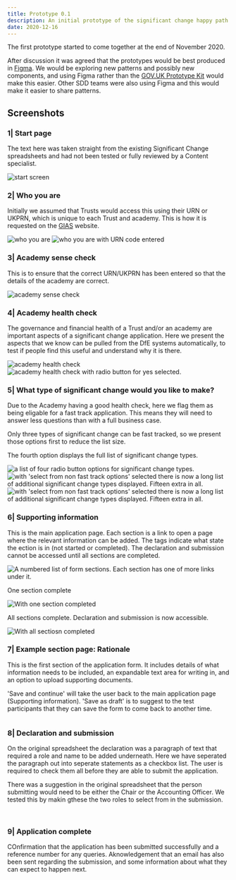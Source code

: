 ```yaml
---
title: Prototype 0.1
description: An initial prototype of the significant change happy path.
date: 2020-12-16
---
```


The first prototype started to come together at the end of November 2020.

After discussion it was agreed that the prototypes would be best produced in [Figma](https://www.figma.com/). We would be exploring new patterns and possibly new components, and using Figma rather than the [GOV.UK Prototype Kit](https://govuk-prototype-kit.herokuapp.com/) would make this easier. Other SDD teams were also using Figma and this would make it easier to share patterns.

## Screenshots

### 1| Start page

The text here was taken straight from the existing Significant Change spreadsheets and had not been tested or fully reviewed by a Content specialist.

<img src="https://sdd-significant-change-design-history.netlify.app/images/prototype01/001.png" alt="start screen"/>


### 2| Who you are

Initially we assumed that Trusts would access this using their URN or UKPRN, which is unique to each Trust and academy. This is how it is requested on the [GIAS](https://get-information-schools.service.gov.uk/) website.

<img src="https://sdd-significant-change-design-history.netlify.app/images/prototype01/002.png" alt="who you are"/>

<img src="https://sdd-significant-change-design-history.netlify.app/images/prototype01/002a.png" alt="who you are with URN code entered"/>


### 3| Academy sense check

This is to ensure that the correct URN/UKPRN has been entered so that the details of the academy are correct.

<img src="https://sdd-significant-change-design-history.netlify.app/images/prototype01/003.png" alt="academy sense check"/>


### 4| Academy health check

The governance and financial health of a Trust and/or an academy are important aspects of a significant change application. Here we present the aspects that we know can be pulled from the DfE systems automatically, to test if people find this useful and understand why it is there.

<img src="https://sdd-significant-change-design-history.netlify.app/images/prototype01/004.png" alt="academy health check"/>

<img src="https://sdd-significant-change-design-history.netlify.app/images/prototype01/004a.png" alt="academy health check with radio button for yes selected."/>


### 5| What type of significant change would you like to make?

Due to the Academy having a good health check, here we flag them as being eligable for a fast track application. This means they will need to answer less questions than with a full business case.

Only three types of significant change can be fast tracked, so we present those options first to reduce the list size.

The fourth option displays the full list of significant change types.

<img class="screenshot" src="https://sdd-significant-change-design-history.netlify.app/images/prototype01/005.png" alt="a list of four radio button options for significant change types."/>

<img class="screenshot" src="https://sdd-significant-change-design-history.netlify.app/images/prototype01/005a.png" alt="with 'select from non fast track options' selected there is now a long list of additional significant change types displayed. Fifteen extra in all."/>

<img class="screenshot" src="https://sdd-significant-change-design-history.netlify.app/images/prototype01/005b.png" alt="with 'select from non fast track options' selected there is now a long list of additional significant change types displayed. Fifteen extra in all."/>


### 6| Supporting information

This is the main application page. Each section is a link to open a page where the relevant information can be added. The tags indicate what state the ection is in (not started or completed). The declaration and submission cannot be accessed until all sections are completed.

<img class="screenshot" src="https://sdd-significant-change-design-history.netlify.app/images/prototype01/006.png" alt="A numbered list of form sections. Each section has one of more links under it."/>

One section complete

<img class="screenshot" src="https://sdd-significant-change-design-history.netlify.app/images/prototype01/006b.png" alt="With one section completed"/>

All sections complete. Declaration and submission is now accessible.

<img class="screenshot" src="https://sdd-significant-change-design-history.netlify.app/images/prototype01/006c.png" alt="With all sectiosn completed"/>


### 7| Example section page: Rationale

This is the first section of the application form. It includes details of what information needs to be included, an expandable text area for writing in, and an option to upload supporting documents.

'Save and continue' will take the user back to the main application page (Supporting information). 'Save as draft' is to suggest to the test participants that they can save the form to come back to another time.

<img class="screenshot" src="https://sdd-significant-change-design-history.netlify.app/images/prototype01/006a.png" alt=""/>


### 8| Declaration and submission

On the original spreadsheet the declaration was a paragraph of text that required a role and name to be added underneath. Here we have seperated the paragraph out into seperate statements as a checkbox list. The user is required to check them all before they are able to submit the application.

There was a suggestion in the original spreadsheet that the person submitting would need to be either the Chair or the Accounting Officer. We tested this by makin gthese the two roles to select from in the submission.

<img class="screenshot" src="https://sdd-significant-change-design-history.netlify.app/images/prototype01/007.png" alt=""/>

<img class="screenshot" src="https://sdd-significant-change-design-history.netlify.app/images/prototype01/007a.png" alt=""/>


### 9| Application complete

COnfirmation that the application has been submitted successfully and a reference number for any queries. Aknowledgement that an email has also been sent regarding the submission, and some information about what they can expect to happen next.

<img class="screenshot" src="https://sdd-significant-change-design-history.netlify.app/images/prototype01/008.png" alt=""/>

